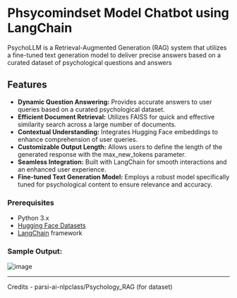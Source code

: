 # Phsycomindset Model Chatbot using LangChain

PsychoLLM is a Retrieval-Augmented Generation (RAG) system that utilizes a fine-tuned text generation model to deliver precise answers based on a curated dataset of psychological questions and answers

## Features

- **Dynamic Question Answering:** Provides accurate answers to user queries based on a curated psychological dataset.
- **Efficient Document Retrieval:** Utilizes FAISS for quick and effective similarity search across a large number of documents.
- **Contextual Understanding:** Integrates Hugging Face embeddings to enhance comprehension of user queries.
- **Customizable Output Length:** Allows users to define the length of the generated response with the max_new_tokens parameter.
- **Seamless Integration:** Built with LangChain for smooth interactions and an enhanced user experience.
- **Fine-tuned Text Generation Model:** Employs a robust model specifically tuned for psychological content to ensure relevance and accuracy.

### Prerequisites

- Python 3.x
- [Hugging Face Datasets](https://huggingface.co/docs/datasets/)
- [LangChain](https://github.com/langchain-ai/langchain) framework

### Sample Output:
![image](https://github.com/user-attachments/assets/556fa86c-595b-4258-bdc6-43234722ac2f)


---
Credits - parsi-ai-nlpclass/Psychology_RAG (for dataset)
